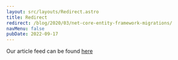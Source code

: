 ```yaml
---
layout: src/layouts/Redirect.astro
title: Redirect
redirect: /blog/2020/03/net-core-entity-framework-migrations/
navMenu: false
pubDate: 2022-09-17
---
```

<div>
Our article feed can be found <a href="/blog/2020/03/net-core-entity-framework-migrations/">here</a>
</div>
